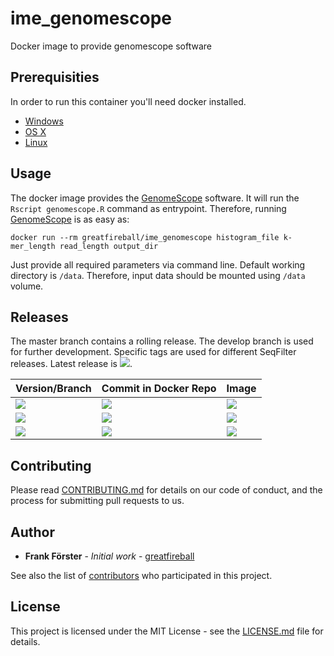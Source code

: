 # ime_genomescope
Docker image to provide genomescope software

## Prerequisities

In order to run this container you'll need docker installed.

* [Windows](https://docs.docker.com/windows/started)
* [OS X](https://docs.docker.com/mac/started/)
* [Linux](https://docs.docker.com/linux/started/)

## Usage

The docker image provides the [GenomeScope](https://github.com/schatzlab/genomescope) software. It will run the `Rscript genomescope.R` command as entrypoint.
Therefore, running [GenomeScope](https://github.com/schatzlab/genomescope#running-genomescope-on-the-command-line) is as easy as:

```
docker run --rm greatfireball/ime_genomescope histogram_file k-mer_length read_length output_dir
```

Just provide all required parameters via command line.
Default working directory is `/data`.
Therefore, input data should be mounted using `/data` volume.

## Releases

The master branch contains a rolling release.
The develop branch is used for further development.
Specific tags are used for different SeqFilter releases. Latest release is [![](https://images.microbadger.com/badges/version/greatfireball/ime_genomescope:v1.0.0.svg)](https://microbadger.com/images/greatfireball/ime_genomescope:v1.0.0 "Get your own version badge on microbadger.com").

| Version/Branch | Commit in Docker Repo | Image |
| -------------- | --------------------- | ----- |
| [![](https://images.microbadger.com/badges/version/greatfireball/ime_genomescope:master.svg)](https://microbadger.com/images/greatfireball/ime_genomescope:master "Get your own version badge on microbadger.com") | [![](https://images.microbadger.com/badges/commit/greatfireball/ime_genomescope:master.svg)](https://microbadger.com/images/greatfireball/ime_genomescope:master "Get your own commit badge on microbadger.com") | [![](https://images.microbadger.com/badges/image/greatfireball/ime_genomescope:master.svg)](https://microbadger.com/images/greatfireball/ime_genomescope:master "Get your own image badge on microbadger.com") |
| [![](https://images.microbadger.com/badges/version/greatfireball/ime_genomescope:develop.svg)](https://microbadger.com/images/greatfireball/ime_genomescope:develop "Get your own version badge on microbadger.com") | [![](https://images.microbadger.com/badges/commit/greatfireball/ime_genomescope:develop.svg)](https://microbadger.com/images/greatfireball/ime_genomescope:develop "Get your own commit badge on microbadger.com") | [![](https://images.microbadger.com/badges/image/greatfireball/ime_genomescope:develop.svg)](https://microbadger.com/images/greatfireball/ime_genomescope:develop "Get your own image badge on microbadger.com") |
| [![](https://images.microbadger.com/badges/version/greatfireball/ime_genomescope:v1.0.0.svg)](https://microbadger.com/images/greatfireball/ime_genomescope:v1.0.0 "Get your own version badge on microbadger.com") | [![](https://images.microbadger.com/badges/commit/greatfireball/ime_genomescope:v1.0.0.svg)](https://microbadger.com/images/greatfireball/ime_genomescope:v1.0.0 "Get your own commit badge on microbadger.com") | [![](https://images.microbadger.com/badges/image/greatfireball/ime_genomescope:v1.0.0.svg)](https://microbadger.com/images/greatfireball/ime_genomescope:v1.0.0 "Get your own image badge on microbadger.com") |

## Contributing

Please read [CONTRIBUTING.md](CONTRIBUTING.md) for details on our code of conduct, and the process for submitting pull requests to us.

## Author

- **Frank Förster** - *Initial work* - [greatfireball](https://github.com/greatfireball)

See also the list of [contributors](https://github.com/greatfireball/ime_genomescope/contributors) who participated in this project.

## License

This project is licensed under the MIT License - see the [LICENSE.md](LICENSE.md) file for details.
